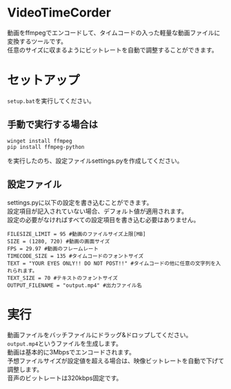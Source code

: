 # VideoTimeCorder
動画をffmpegでエンコードして、タイムコードの入った軽量な動画ファイルに変換するツールです。  
任意のサイズに収まるようにビットレートを自動で調整することができます。
# セットアップ
```setup.bat```を実行してください。  
## 手動で実行する場合は
```
winget install ffmpeg
pip install ffmpeg-python
```
を実行したのち、設定ファイルsettings.pyを作成してください。  

## 設定ファイル
settings.pyに以下の設定を書き込むことができます。  
設定項目が記入されていない場合、デフォルト値が適用されます。  
設定の必要がなければすべての設定項目を書き込む必要はありません。
```
FILESIZE_LIMIT = 95 #動画のファイルサイズ上限[MB]
SIZE = (1280, 720) #動画の画面サイズ
FPS = 29.97 #動画のフレームレート
TIMECODE_SIZE = 135 #タイムコードのフォントサイズ
TEXT = "YOUR EYES ONLY!! DO NOT POST!!" #タイムコードの他に任意の文字列を入れられます。
TEXT_SIZE = 70 #テキストのフォントサイズ
OUTPUT_FILENAME = "output.mp4" #出力ファイル名
```

# 実行
動画ファイルをバッチファイルにドラッグ&ドロップしてください。  
```output.mp4```というファイルを生成します。  
動画は基本的に3Mbpsでエンコードされます。  
予想ファイルサイズが設定値を超える場合は、映像ビットレートを自動で下げて調整します。  
音声のビットレートは320kbps固定です。